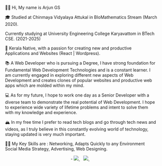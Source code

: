 👋🏽 Hi, My name is Arjun GS

🎓 Studied at Chinmaya Vidyalaya Attukal in BIoMathematics Stream (March 2020).

Currently studying at University Engineering College Karyavattom in BTech CSE. (2021-2025) 

🌇 Kerala Native, with a passion for creating new and productive Applications and Websites (React | Wordpress).

📚 A Web Developer who is pursuing a Degree, I have strong foundation for Fundamental Web Development Technologies and is a constant learner. I am currently engaged in exploring different new aspects of Web Development and creates clones of popular websites and productive web apps which are molded within my mind.

💻 As for my future, I hope to work one day as a Senior Developer with a diverse team to demonstrate the real potential of Web Development. I hope to experience wide variety of lifetime problems and intent to solve them with my knowledge and experience.

🏔 In my free time I prefer to read tech blogs and go through tech news and videos, as I truly believe in this constantly evolving world of technology, staying updated is very much important.

💪🏽 My Key Skills are : Networking, Adapts Quickly to any Environment Social Media Strategy, Advertising, Web Designing.

<p align='center'>
- <a href="https://www.linkedin.com/in/arjun-gs-3967581b9/">
    <img src="https://img.shields.io/badge/linkedin-%230077B5.svg?&style=for-the-badge&logo=linkedin&logoColor=white" />
  </a>&nbsp;&nbsp;
  
  <a href="https://www.instagram.com/_arjun.g.sanal_/">
    <img src="https://img.shields.io/badge/instagram-%23E4405F.svg?&style=for-the-badge&logo=instagram&logoColor=white" />        
  </a>&nbsp;&nbsp;
  
  </p>

<!---
arjungsanal/arjungsanal is a ✨ special ✨ repository because its `README.md` (this file) appears on your GitHub profile.
You can click the Preview link to take a look at your changes.
--->
